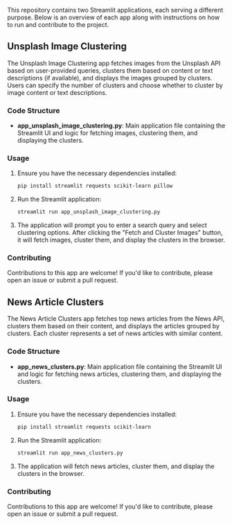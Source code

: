 
This repository contains two Streamlit applications, each serving a different purpose. Below is an overview of each app along with instructions on how to run and contribute to the project.

## Unsplash Image Clustering

The Unsplash Image Clustering app fetches images from the Unsplash API based on user-provided queries, clusters them based on content or text descriptions (if available), and displays the images grouped by clusters. Users can specify the number of clusters and choose whether to cluster by image content or text descriptions.

### Code Structure

- **app_unsplash_image_clustering.py**: Main application file containing the Streamlit UI and logic for fetching images, clustering them, and displaying the clusters.

### Usage

1. Ensure you have the necessary dependencies installed:

   ```bash
   pip install streamlit requests scikit-learn pillow
   ```

2. Run the Streamlit application:

   ```bash
   streamlit run app_unsplash_image_clustering.py
   ```

3. The application will prompt you to enter a search query and select clustering options. After clicking the "Fetch and Cluster Images" button, it will fetch images, cluster them, and display the clusters in the browser.

### Contributing

Contributions to this app are welcome! If you'd like to contribute, please open an issue or submit a pull request.

## News Article Clusters

The News Article Clusters app fetches top news articles from the News API, clusters them based on their content, and displays the articles grouped by clusters. Each cluster represents a set of news articles with similar content.

### Code Structure

- **app_news_clusters.py**: Main application file containing the Streamlit UI and logic for fetching news articles, clustering them, and displaying the clusters.

### Usage

1. Ensure you have the necessary dependencies installed:

   ```bash
   pip install streamlit requests scikit-learn
   ```

2. Run the Streamlit application:

   ```bash
   streamlit run app_news_clusters.py
   ```

3. The application will fetch news articles, cluster them, and display the clusters in the browser.

### Contributing

Contributions to this app are welcome! If you'd like to contribute, please open an issue or submit a pull request.
